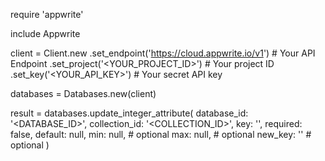require 'appwrite'

include Appwrite

client = Client.new
    .set_endpoint('https://cloud.appwrite.io/v1') # Your API Endpoint
    .set_project('<YOUR_PROJECT_ID>') # Your project ID
    .set_key('<YOUR_API_KEY>') # Your secret API key

databases = Databases.new(client)

result = databases.update_integer_attribute(
    database_id: '<DATABASE_ID>',
    collection_id: '<COLLECTION_ID>',
    key: '',
    required: false,
    default: null,
    min: null, # optional
    max: null, # optional
    new_key: '' # optional
)

